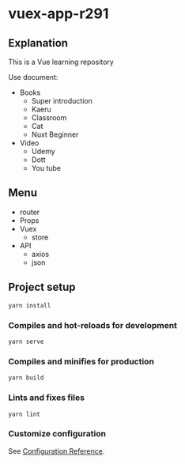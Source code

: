 # vuex-app-r291

## Explanation

This is a Vue learning repository

Use document:

- Books
    - Super introduction
    - Kaeru
    - Classroom
    - Cat
    - Nuxt Beginner
- Video
    - Udemy
    - Dott
    - You tube

## Menu

- router
- Props
- Vuex
    - store
- API
    - axios
    - json


## Project setup
```
yarn install
```

### Compiles and hot-reloads for development
```
yarn serve
```

### Compiles and minifies for production
```
yarn build
```

### Lints and fixes files
```
yarn lint
```

### Customize configuration
See [Configuration Reference](https://cli.vuejs.org/config/).
